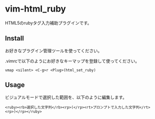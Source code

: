 # vim-html_ruby

HTML5のrubyタグ入力補助プラグインです。

## Install

お好きなプラグイン管理ツールを使ってください。

.vimrcで以下のようにお好きなキーマップを登録して使ってください。

```vim
vmap <silent> <C-g>r <Plug>(html_set_ruby)
```

## Usage

ビジュアルモードで選択した範囲を、以下のように編集します。

    <ruby><rb>選択した文字列</rb><rp>(</rp><rt>プロンプトで入力した文字列</rt><rp>)</rp></ruby>

